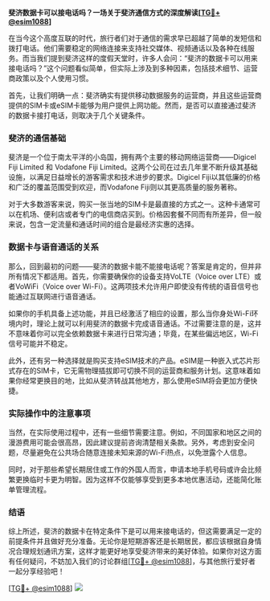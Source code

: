 **斐济数据卡可以接电话吗？一场关于斐济通信方式的深度解读[[TG💪+ @esim1088](https://t.me/s/esim1088)]**

在当今这个高度互联的时代，旅行者们对于通信的需求早已超越了简单的发短信和拨打电话。他们需要稳定的网络连接来支持社交媒体、视频通话以及各种在线服务。而当我们提到斐济这样的度假天堂时，许多人会问：“斐济的数据卡可以用来接电话吗？”这个问题看似简单，但实际上涉及到多种因素，包括技术细节、运营商政策以及个人使用习惯。

首先，让我们明确一点：斐济确实有提供移动数据服务的运营商，并且这些运营商提供的SIM卡或eSIM卡能够为用户提供上网功能。然而，是否可以直接通过斐济的数据卡接打电话，则取决于几个关键条件。

### 斐济的通信基础

斐济是一个位于南太平洋的小岛国，拥有两个主要的移动网络运营商——Digicel Fiji Limited 和 Vodafone Fiji Limited。这两个公司在过去几年里不断升级其基础设施，以满足日益增长的游客需求和技术进步的要求。Digicel Fiji以其低廉的价格和广泛的覆盖范围受到欢迎，而Vodafone Fiji则以其更高质量的服务著称。

对于大多数游客来说，购买一张当地的SIM卡是最直接的方式之一。这种卡通常可以在机场、便利店或者专门的电信商店买到。价格因套餐不同而有所差异，但一般来说，包含一定流量和通话时间的组合是最经济实惠的选择。

### 数据卡与语音通话的关系

那么，回到最初的问题——斐济的数据卡能不能接电话呢？答案是肯定的，但并非所有情况下都适用。首先，你需要确保你的设备支持VoLTE（Voice over LTE）或者VoWiFi（Voice over Wi-Fi）。这两项技术允许用户即使没有传统的语音信号也能通过互联网进行语音通话。

如果你的手机具备上述功能，并且已经激活了相应的设置，那么当你身处Wi-Fi环境内时，理论上就可以利用斐济的数据卡完成语音通话。不过需要注意的是，这并不意味着你可以完全依赖数据卡来进行日常沟通；毕竟，在某些偏远地区，Wi-Fi信号可能并不稳定。

此外，还有另一种选择就是购买支持eSIM技术的产品。eSIM是一种嵌入式芯片形式存在的SIM卡，它无需物理插拔即可切换不同的运营商和服务计划。这意味着如果你经常更换目的地，比如从斐济转战其他地方，那么使用eSIM将会更加方便快捷。

### 实际操作中的注意事项

当然，在实际使用过程中，还有一些细节需要注意。例如，不同国家和地区之间的漫游费用可能会很高昂，因此建议提前咨询清楚相关条款。另外，考虑到安全问题，尽量避免在公共场合随意连接未知来源的Wi-Fi热点，以免泄露个人信息。

同时，对于那些希望长期居住或工作的外国人而言，申请本地手机号码或许会比频繁更换临时卡更为明智。因为这样不仅能够享受到更多本地优惠活动，还能简化账单管理流程。

### 结语

综上所述，斐济的数据卡在特定条件下是可以用来接电话的，但这需要满足一定的前提条件并且做好充分准备。无论你是短期游客还是长期居民，都应该根据自身情况合理规划通讯方案，这样才能更好地享受斐济带来的美好体验。如果你对这方面有任何疑问，不妨加入我们的讨论群组[[TG💪+ @esim1088](https://t.me/s/esim1088)]，与其他旅行爱好者一起分享经验吧！

[[TG💪+ @esim1088](https://t.me/s/esim1088)] ![](https://i.postimg.cc/4NQfJmqS/Snipaste-2025-05-13-00-14-12.png)